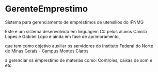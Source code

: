 GerenteEmprestimo
=================

Sistema para gerenciamento de empréstimos de utensílios do IFNMG 


Este é um sistema desenvolvido em linguagem C# pelos alunos Camila Lopes e Gabriel Lopo e ainda em fase de aprimoramento, 

que tem como objetivo auxiliar os servidores do Instituto Federal do Norte de Minas Gerais - Campus Montes Claros 

a gerenciar os émprestimo de materias como: Controles, caixas de som e etc.
